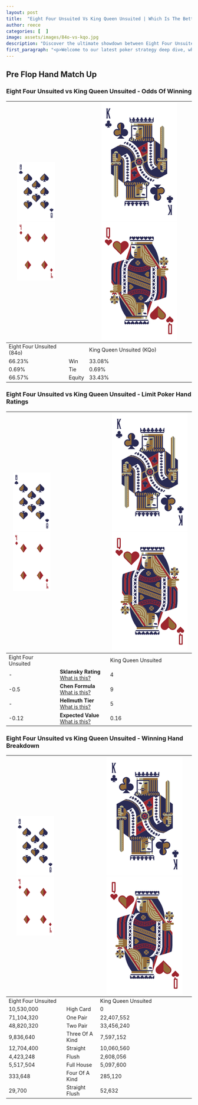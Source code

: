 ```yaml
---
layout: post
title:  "Eight Four Unsuited Vs King Queen Unsuited | Which Is The Better Hand In Poker? A Complete Guide"
author: reece
categories: [  ]
image: assets/images/84o-vs-kqo.jpg
description: "Discover the ultimate showdown between Eight Four Unsuited and King Queen Unsuited in poker! Uncover the odds, strategies, and scenarios where one hand triumphs over the other. Get ready to up your poker game with this thrilling analysis."
first_paragraph: "<p>Welcome to our latest poker strategy deep dive, where we're pitting two distinct hands against each other in a high-stakes showdown: Eight Four Unsuited vs King Queen Unsuited.</p><p>In the dynamic world of poker, every decision counts, and knowing which hand holds the upper hand is key to your success at the table.</p><p>In this article, we'll dissect these two hands, explore the scenarios where one dominates the other, and equip you with the knowledge to make strategic choices that can tip the odds in your favor.</p><p>Get ready to unravel the intriguing dynamics of these poker hands and elevate your game to new heights.</p>"
---
```




[comment]: # (sp0)

## Pre Flop Hand Match Up

<div class="table hand-ratings" markdown="1"> 



### Eight Four Unsuited vs King Queen Unsuited - Odds Of Winning


    
| ![image info](assets/images/hand1/8.png) ![image info](assets/images/hand1/4o.png) |  | ![image info](assets/images/hand2/K.png) ![image info](assets/images/hand2/Qo.png) |
| -------- | -------- | -------- |
| Eight Four Unsuited (84o) |  | King Queen Unsuited (KQo) |
| 66.23% | Win | 33.08% |
| 0.69% | Tie | 0.69% |
| 66.57% | Equity | 33.43% |




[comment]: # (sp1)



### Eight Four Unsuited vs King Queen Unsuited - Limit Poker Hand Ratings


    
| ![image info](assets/images/hand1/8.png) ![image info](assets/images/hand1/4o.png) |  | ![image info](assets/images/hand2/K.png) ![image info](assets/images/hand2/Qo.png) |
| -------- | -------- | -------- |
| Eight Four Unsuited |  | King Queen Unsuited |
| - | **Sklansky Rating** [What is this?](/sklansky-rating-explained) | 4 |
| -0.5 | **Chen Formula** [What is this?](/chen-formula-explained) | 9 |
| - | **Hellmuth Tier** [What is this?](/Hellmuth-tier-explained) | 5 |
| -0.12 | **Expected Value** [What is this?](/expected-value-explained) | 0.16 |




[comment]: # (sp2)



### Eight Four Unsuited vs King Queen Unsuited - Winning Hand Breakdown


    
| ![image info](assets/images/hand1/8.png) ![image info](assets/images/hand1/4o.png) |  | ![image info](assets/images/hand2/K.png) ![image info](assets/images/hand2/Qo.png) |
| -------- | -------- | -------- |
| Eight Four Unsuited |  | King Queen Unsuited |
| 10,530,000 | High Card | 0 |
| 71,104,320 | One Pair | 22,407,552 |
| 48,820,320 | Two Pair | 33,456,240 |
| 9,836,640 | Three Of A Kind | 7,597,152 |
| 12,704,400 | Straight | 10,060,560 |
| 4,423,248 | Flush | 2,608,056 |
| 5,517,504 | Full House | 5,097,600 |
| 333,648 | Four Of A Kind | 285,120 |
| 29,700 | Straight Flush | 52,632 |




[comment]: # (sp3)



</div>

[comment]: # (sp4)



[comment]: # (sp5)

